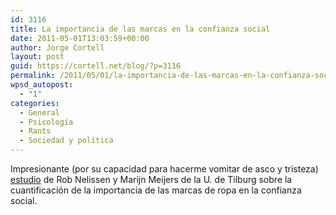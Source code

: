 ```yaml
---
id: 3116
title: La importancia de las marcas en la confianza social
date: 2011-05-01T13:03:59+00:00
author: Jorge Cortell
layout: post
guid: https://cortell.net/blog/?p=3116
permalink: /2011/05/01/la-importancia-de-las-marcas-en-la-confianza-social/
wpsd_autopost:
  - "1"
categories:
  - General
  - Psicología
  - Rants
  - Sociedad y polí­tica
---
```

Impresionante (por su capacidad para hacerme vomitar de asco y tristeza) [estudio](https://www.economist.com/node/18483423) de Rob Nelissen y Marijn Meijers de la U. de Tilburg sobre la cuantificación de la importancia de las marcas de ropa en la confianza social.